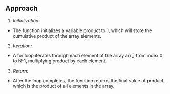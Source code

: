 ## Approach

1. _Initialization:_

- The function initializes a variable product to 1, which will store the cumulative product of the array elements.

2. _Iteration:_

- A for loop iterates through each element of the array arr[] from index 0 to N-1, multiplying product by each element.

3. _Return:_

- After the loop completes, the function returns the final value of product, which is the product of all elements in the array.
